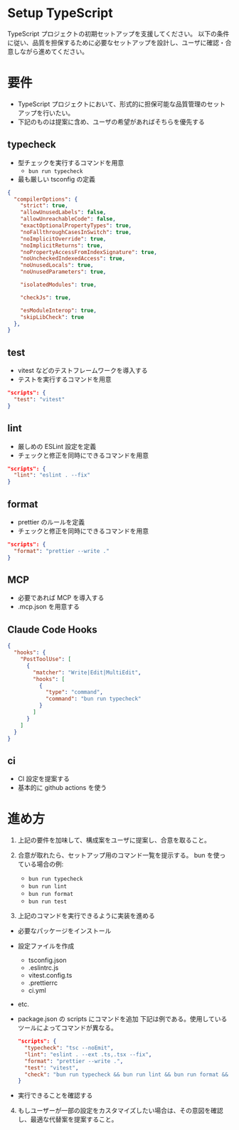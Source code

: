 # Setup TypeScript

TypeScript プロジェクトの初期セットアップを支援してください。
以下の条件に従い、品質を担保するために必要なセットアップを設計し、ユーザに確認・合意しながら進めてください。

# 要件

- TypeScript プロジェクトにおいて、形式的に担保可能な品質管理のセットアップを行いたい。
- 下記のものは提案に含め、ユーザの希望があればそちらを優先する

## typecheck

- 型チェックを実行するコマンドを用意
  - `bun run typecheck`
- 最も厳しい tsconfig の定義

```tsconfig.json
{
  "compilerOptions": {
    "strict": true,
    "allowUnusedLabels": false,
    "allowUnreachableCode": false,
    "exactOptionalPropertyTypes": true,
    "noFallthroughCasesInSwitch": true,
    "noImplicitOverride": true,
    "noImplicitReturns": true,
    "noPropertyAccessFromIndexSignature": true,
    "noUncheckedIndexedAccess": true,
    "noUnusedLocals": true,
    "noUnusedParameters": true,

    "isolatedModules": true,

    "checkJs": true,

    "esModuleInterop": true,
    "skipLibCheck": true
  },
}
```

## test

- vitest などのテストフレームワークを導入する
- テストを実行するコマンドを用意

```package.json
"scripts": {
  "test": "vitest"
}
```

## lint

- 厳しめの ESLint 設定を定義
- チェックと修正を同時にできるコマンドを用意

```package.json
"scripts": {
  "lint": "eslint . --fix"
}
```

## format

- prettier のルールを定義
- チェックと修正を同時にできるコマンドを用意

```package.json
"scripts": {
  "format": "prettier --write ."
}
```

## MCP

- 必要であれば MCP を導入する
- .mcp.json を用意する

## Claude Code Hooks

```.claude/settings.json
{
  "hooks": {
    "PostToolUse": [
      {
        "matcher": "Write|Edit|MultiEdit",
        "hooks": [
          {
            "type": "command",
            "command": "bun run typecheck"
          }
        ]
      }
    ]
  }
}
```

## ci

- CI 設定を提案する
- 基本的に github actions を使う

# 進め方

1. 上記の要件を加味して、構成案をユーザに提案し、合意を取ること。

2. 合意が取れたら、セットアップ用のコマンド一覧を提示する。
   bun を使っている場合の例:

   - `bun run typecheck`
   - `bun run lint`
   - `bun run format`
   - `bun run test`

3. 上記のコマンドを実行できるように実装を進める

- 必要なパッケージをインストール
- 設定ファイルを作成
  - tsconfig.json
  - .eslintrc.js
  - vitest.config.ts
  - .prettierrc
  - ci.yml
- etc.

- package.json の scripts にコマンドを追加
  下記は例である。使用しているツールによってコマンドが異なる。

  ```package.json
  "scripts": {
    "typecheck": "tsc --noEmit",
    "lint": "eslint . --ext .ts,.tsx --fix",
    "format": "prettier --write .",
    "test": "vitest",
    "check": "bun run typecheck && bun run lint && bun run format && bun run test"
  }
  ```

- 実行できることを確認する

4. もしユーザーが一部の設定をカスタマイズしたい場合は、その意図を確認し、最適な代替案を提案すること。
